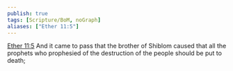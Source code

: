 ```yaml
---
publish: true
tags: [Scripture/BoM, noGraph]
aliases: ["Ether 11:5"]
---
```

[Ether 11:5](https://churchofjesuschrist.org/study/scriptures/bofm/ether/11?lang=eng&id=p5#p5) And it came to pass that the brother of Shiblom caused that all the prophets who prophesied of the destruction of the people should be put to death;
